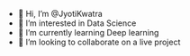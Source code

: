 - 👋 Hi, I’m @JyotiKwatra
- 👀 I’m interested in Data Science 
- 🌱 I’m currently learning Deep learning
- 💞️ I’m looking to collaborate on a live project


<!---
JyotiKwatra/JyotiKwatra is a ✨ special ✨ repository because its `README.md` (this file) appears on your GitHub profile.
You can click the Preview link to take a look at your changes.
--->
